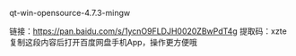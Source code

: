 qt-win-opensource-4.7.3-mingw

链接：https://pan.baidu.com/s/1ycnO9FLDJH0020ZBwPdT4g 
提取码：xzte 
复制这段内容后打开百度网盘手机App，操作更方便哦